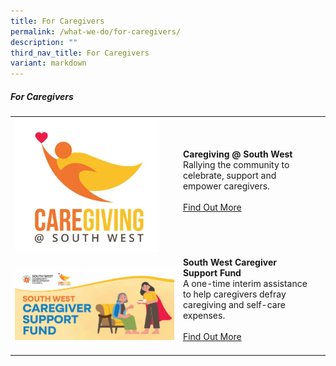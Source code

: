 ```yaml
---
title: For Caregivers
permalink: /what-we-do/for-caregivers/
description: ""
third_nav_title: For Caregivers
variant: markdown
---
```

##### For Caregivers



| ||  |
| -------- | -------- | -------- |
| ![](/images/What%20We%20Do/For%20Caregivers/caregiving1.png)   |   **Caregiving @ South West**<br> Rallying the community to celebrate, support and empower caregivers. <br><br> [Find Out More](/what-we-do/for-caregivers/caregiving/)<br><br>|      |
| ![](/images/What%20We%20Do/For%20Caregivers/FA_SWCDC___Caregiver_Support_Fund___Banner.jpg)   |   **South West Caregiver Support Fund**<br> A one-time interim assistance to help caregivers defray caregiving and self-care expenses. <br><br> [Find Out More](/what-we-do/for-caregivers/csf/)<br><br>|
